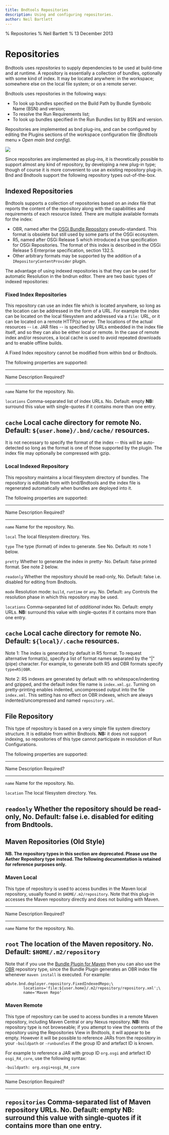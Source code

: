 ```yaml
---
title: Bndtools Repositories
description: Using and configuring repositories.
author: Neil Bartlett
---
```


% Repositories
% Neil Bartlett
% 13 December 2013

Repositories
============

Bndtools uses *repositories* to supply dependencies to be used at build-time and at runtime. A repository is essentially a collection of bundles, optionally with some kind of index. It may be located anywhere: in the workspace; somewhere else on the local file system; or on a remote server.

Bndtools uses repositories in the following ways:

* To look up bundles specified on the Build Path by Bundle Symbolic Name (BSN) and version;
* To resolve the Run Requirements list;
* To look up bundles specified in the Run Bundles list by BSN and version.

Repositories are implemented as bnd plug-ins, and can be configured by editing the Plugins sections of the workspace configuration file (*Bndtools* menu » *Open main bnd config*).

![](/images/concepts/repositories01.png)

Since repositories are implemented as plug-ins, it is theoretically possible to support almost any kind of repository, by developing a new plug-in type; though of course it is more convenient to use an existing repository plug-in. Bnd and Bndtools support the following repository types out-of-the-box.

## Indexed Repositories ##

Bndtools supports a collection of repositories based on an _index_ file that reports the content of the repository along with the capabilities and requirements of each resource listed. There are multiple available formats for the index:

* OBR, named after the [OSGi Bundle Repository](http://www.osgi.org/Repository/BIndex) pseudo-standard. This format is obsolete but still used by some parts of the OSGi ecosystem.
* R5, named after OSGi Release 5 which introduced a true specification for OSGi Repositories. The format of this index is described in the OSGi Release 5 Enterprise specification, section 132.5.
* Other arbitrary formats may be supported by the addition of a `IRepositoryContentProvider` plugin.

The advantage of using indexed repositories is that they can be used for automatic Resolution in the bndrun editor. There are two basic types of indexed repositories:

### Fixed Index Repositories ###

This repository can use an index file which is located anywhere, so long as the location can be addressed in the form of a URL. For example the index can be located on the local filesystem and addressed via a `file:` URL, or it can be located on a remote HTTP(s) server. The locations of the actual resources -- i.e. JAR files -- is specified by URLs embedded in the index file itself, and so they can also be either local or remote. In the case of remote index and/or resources, a local cache is used to avoid repeated downloads and to enable offline builds.

A Fixed Index repository cannot be modified from within bnd or Bndtools.

The following properties are supported:

------------------------------------------------------------------------------------------------------
Name        Description                                   Required?
----------- --------------------------------------------  --------------------------------------------
`name`      Name for the repository.                      No.

`locations` Comma-separated list of index URLs.           No. Default: empty
            **NB:** surround this value with
            single-quotes if it contains more than one
            entry.

`cache`     Local cache directory for remote              No. Default: `${user.home}/.bnd/cache/`
            resources.
------------------------------------------------------------------------------------------------------

It is not necessary to specify the format of the index -- this will be auto-detected so long as the format is one of those supported by the plugin. The index file may optionally be compressed with gzip. 

### Local Indexed Repository ###

This repository maintains a local filesystem directory of bundles. The repository is editable from with bnd/Bndtools and the index file is regenerated automatically when bundles are deployed into it.

The following properties are supported:

------------------------------------------------------------------------------------------------------
Name        Description                                   Required?
----------- --------------------------------------------  --------------------------------------------
`name`      Name for the repository.                      No.

`local`     The local filesystem directory.               Yes.

`type`      The type (format) of index to generate. See   No. Default: `R5`
            note 1 below.

`pretty`    Whether to generate the index in pretty-      No. Default: false
            printed format. See note 2 below.

`readonly`  Whether the repository should be read-only,   No. Default: false
            i.e. disabled for editing from Bndtools.

`mode`      Resolution mode: `build`, `runtime` or `any`. No. Default: `any`
            Controls the resolution phase in which this
            repository may be used.

`locations` Comma-separated list of *additional* index    No. Default: empty
            URLs. **NB:** surround this value with
            single-quotes if it contains more than one
            entry.

`cache`     Local cache directory for remote              No. Default: `${local}/.cache`
            resources.
------------------------------------------------------------------------------------------------------

Note 1: The index is generated by default in R5 format. To request alternative format(s), specify a list of format names separated by the "|" (pipe) character.
For example, to generate both R5 and OBR formats specify `type=R5|OBR`.

Note 2: R5 indexes are generated by default with no whitespace/indenting and gzipped, and the default index file name is `index.xml.gz`. Turning on pretty-printing enables indented, uncompressed output into the file `index.xml`. This setting has no effect on OBR indexes, which are always indented/uncompressed and named `repository.xml`.

## File Repository ##

This type of repository is based on a very simple file system directory structure. It is editable from within Bndtools. **NB:** it does not support indexing, so repositories of this type cannot participate in resolution of Run Configurations.

The following properties are supported:

------------------------------------------------------------------------------------------------------
Name        Description                                   Required?
----------- --------------------------------------------  --------------------------------------------
`name`      Name for the repository.                      No.

`location`  The local filesystem directory.               Yes.

`readonly`  Whether the repository should be read-only,   No. Default: false
            i.e. disabled for editing from Bndtools.
------------------------------------------------------------------------------------------------------

## Maven Repositories (Old Style) ##

**NB. The repository types in this section are deprecated. Please use the Aether Repository type instead. The following documentation is retained for reference purposes only.**

### Maven Local ###

This type of repository is used to access bundles in the Maven local repository, usually found in `$HOME/.m2/repository`. Note that this plug-in accesses the Maven repository directly and does not building with Maven.

------------------------------------------------------------------------------------------------------
Name        Description                                   Required?
----------- --------------------------------------------  --------------------------------------------
`name`      Name for the repository.                      No.

`root`      The location of the Maven repository.         No. Default: `$HOME/.m2/repository`
------------------------------------------------------------------------------------------------------

Note that if you use the [Bundle Plugin for Maven](http://felix.apache.org/site/apache-felix-maven-bundle-plugin-bnd.html) then you can also use the [OBR](#obr-repository) repository type, since the Bundle Plugin generates an OBR index file whenever `maven install` is executed. For example:

    aQute.bnd.deployer.repository.FixedIndexedRepo;\
            locations='file:${user.home}/.m2/repository/repository.xml';\
            name='Maven Repo'


### Maven Remote ###

This type of repository can be used to access bundles in a remote Maven repository, including Maven Central or any Nexus repository. **NB:** this repository type is not browseable; if you attempt to view the contents of the repository using the Repositories View in Bndtools, it will appear to be empty. However it will be possible to reference JARs from the repository in your `-buildpath` or `-runbundles` if the group ID and artefact ID is known.

For example to reference a JAR with group ID `org.osgi` and artefact ID `osgi_R4_core`, use the following syntax:

	-buildpath: org.osgi+osgi_R4_core

------------------------------------------------------------------------------------------------------
Name            Description                                      Required?
--------------- -----------------------------------------------  -------------------------------------
`repositories`  Comma-separated list of Maven repository URLs.   No. Default: empty 
                **NB:** surround this value with
                single-quotes if it contains more than one
                entry.
------------------------------------------------------------------------------------------------------
